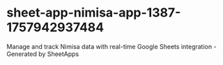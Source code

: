 # sheet-app-nimisa-app-1387-1757942937484
Manage and track Nimisa data with real-time Google Sheets integration - Generated by SheetApps
